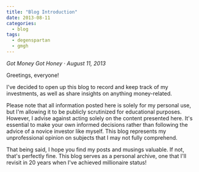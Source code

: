 ```yaml
---
title: "Blog Introduction"
date: 2013-08-11
categories:
  - blog
tags:
  - degenspartan
  - gmgh
---
```


*Got Money Got Honey · August 11, 2013*

Greetings, everyone!

I've decided to open up this blog to record and keep track of my investments, as well as share insights on anything money-related.

Please note that all information posted here is solely for my personal use, but I'm allowing it to be publicly scrutinized for educational purposes. However, I advise against acting solely on the content presented here. It's essential to make your own informed decisions rather than following the advice of a novice investor like myself. This blog represents my unprofessional opinion on subjects that I may not fully comprehend.

That being said, I hope you find my posts and musings valuable. If not, that's perfectly fine. This blog serves as a personal archive, one that I'll revisit in 20 years when I've achieved millionaire status!
